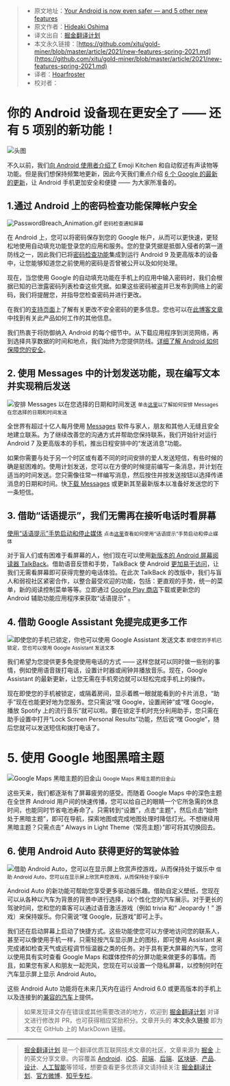 > * 原文地址：[Your Android is now even safer — and 5 other new features](https://blog.google/products/android/new-features-spring-2021/)
> * 原文作者：[Hideaki Oshima](https://blog.google/)
> * 译文出自：[掘金翻译计划](https://github.com/xitu/gold-miner)
> * 本文永久链接：[https://github.com/xitu/gold-miner/blob/master/article/2021/new-features-spring-2021.md](https://github.com/xitu/gold-miner/blob/master/article/2021/new-features-spring-2021.md)
> * 译者：[Hoarfroster](https://github.com/PassionPenguin)
> * 校对者：

# 你的 Android 设备现在更安全了 —— 还有 5 项别的新功能！

![头图](https://storage.googleapis.com/gweb-uniblog-publish-prod/images/Hero_Image_W3RuhIb.max-1000x1000.png)

不久以前，我们[向 Android 使用者介绍了](https://blog.google/products/android/new-features-winter-2020/) Emoji Kitchen 和自动叙述有声读物等功能。但是我们想保持频繁地更新，因此今天我们重点介绍 [6 个 Google 的最新的更新](https://android.com/google-features-on-android)，让 Android 手机更加安全和便捷 —— 为大家所准备的。

## 1.通过 Android 上的密码检查功能保障帐户安全

![PasswordBreach_Animation.gif](https://p1-juejin.byteimg.com/tos-cn-i-k3u1fbpfcp/3898e72b4b234265a9a94fb65ceec89e~tplv-k3u1fbpfcp-zoom-1.image)
<small>密码检查通知屏幕</small>

在 Android 上，您可以将密码保存到您的 Google 帐户，从而可以更快速，更轻松地使用自动填充功能登录您的应用和服务。您的登录凭据是抵御入侵者的第一道防线之一，因此我们已将[密码检查功能](https://blog.google/technology/safety-security/password-checkup/)集成到运行 Android 9 及更高版本的设备中，让您能够知道您之前使用的密码是否曾被公开以及如何处理。

现在，当您使用 Google 的自动填充功能在手机上的应用中输入密码时，我们会根据已知的已泄露密码列表检查这些凭据。如果这些密码被盗并已发布到网络上的密码，我们将提醒您，并指导您检查密码并进行更改。

在我们的[支持页面](https://support.google.com/accounts/answer/9457609?hl=en#zippy=%2Cview-data-breaches-we-check)上了解有关更改不安全密码的更多信息。您也可以在[此博客文章](https://security.googleblog.com/2021/02/new-password-checkup-feature-coming-to.html)中找到有关此产品如何工作的其他信息。

我们热衷于将防御纳入 Android 的每个细节中。从下载应用程序到浏览网络，再到选择共享数据的时间和地点，我们始终为您提供防线。[详细了解 Android 如何保障您的安全](https://www.android.com/safety/)。

## 2. 使用 Messages 中的计划发送功能，现在编写文本并实现稍后发送

![安排 Messages 以在您选择的日期和时间发送](https://p9-juejin.byteimg.com/tos-cn-i-k3u1fbpfcp/e7c6518daafb4a318cc9c8ec9d0f7841~tplv-k3u1fbpfcp-zoom-1.image)
<small>单击[这里](https://youtu.be/jxfrZV1kkhM)以了解如何安排 Messages 在您选择的日期和时间发送</small>

全世界有超过十亿人每月使用 [Messages](https://messages.google.com/) 软件与家人，朋友和其他人无缝且安全地建立联系。为了继续改善您的沟通方式并帮助您保持联系，我们开始针对运行 Android 7 及更高版本的手机，推出日程安排中的“发送消息”功能。

如果你需要与处于另一个时区或有着不同的时间安排的爱人发送短信，有些时候的确是挺困难的。使用计划发送，您可以在方便的时候提前编写一条消息，并计划在适当的时间发送。您只需像往常一样编写消息，然后按住并按发送按钮以选择传递消息的日期和时间。快[下载 Messages](https://play.google.com/store/apps/details?id=com.google.android.apps.messaging) 或更新其至最新版本以准备好发送您的下一条短信。

## 3. 借助“话语提示”，我们无需再在接听电话时看屏幕

[使用“话语提示”手势启动和停止媒体](https://p9-juejin.byteimg.com/tos-cn-i-k3u1fbpfcp/97ba274886684f3ebf1604a6fa5fded3~tplv-k3u1fbpfcp-zoom-1.image)
<small>点击[这里](https://www.youtube.com/watch?v=40hITd7mvXY&feature=youtu.be&ab_channel=Android)查看如何使用“话语提示”手势启动和停止媒体</small>

对于盲人们或有困难于看屏幕的人，他们现在可以使用[新版本的 Android 屏幕阅读器 TalkBack](https://blog.google/products/android/all-new-talkback/)。借助语音反馈和手势，TalkBack 使 Android [更加易于访问](https://www.youtube.com/watch?v=90daoPcJpBM&feature=emb_title)，让我们无需看屏幕即可获得完整的电话体验。在此次 TalkBack 的改版中，我们与盲人和弱视社区紧密合作，以整合最受欢迎的功能，包括：更直观的手势，统一的菜单，新的阅读控制菜单等等。立即通过 [Google Play 商店](https://play.google.com/store/apps/details?id=com.google.android.marvin.talkback)下载或更新您的 Android 辅助功能应用程序来获取“话语提示” 。

## 4. 借助 Google Assistant 免提完成更多工作

![即使您的手机已锁定，你也可以使用 Google Assistant 发送文本](https://p1-juejin.byteimg.com/tos-cn-i-k3u1fbpfcp/7f3376439327455e86da0fdcb4d390a7~tplv-k3u1fbpfcp-zoom-1.image)
<small>即使您的手机已锁定，您也可以使用 Google Assistant 发送文本</small>

我们希望为您提供更多免提使用电话的方式 —— 这样您就可以同时做一些别的事情，例如使用语音拨打电话，设置计时器或闹钟并播放音乐。现在，Google Assistant 的最新更新，让您无需在手机旁边就可以轻松完成手机上的操作。

现在即使您的手机被锁定，或隔着房间，显示着瞧一眼就能看到的卡片消息，“助手”现在也能更好地为您服务。您只需说“嘿 Google，设置闹钟”或“嘿 Google，播放 Spotify 上的流行音乐”就可以啦。要在锁定手机时充分利用助手，您只需在助手设置中打开“Lock Screen Personal Results”功能，然后说“嘿 Google”，随后您就可以发送短信和拨打电话了。

# 5. 使用 Google 地图黑暗主题

![Google Maps 黑暗主题的旧金山](https://p3-juejin.byteimg.com/tos-cn-i-k3u1fbpfcp/63add7b580f64fc38f7063dd14b1f9af~tplv-k3u1fbpfcp-zoom-1.image)
<small>Google Maps 黑暗主题的旧金山</small>

这些天来，我们都逐渐有了屏幕疲劳的感受。而随着 Google Maps 中的深色主题在全世界 Android 用户间的快速传播，您可以给自己的眼睛一个它所急需的休息时间，也能同时节省电池寿命了。只需转到“设置”，点击“主题”，然后点击“始终处于黑暗主题”，即可在导航，探索地图或完成地图处理时降低灯光。不想继续用黑暗主题？只需点击“ Always in Light Theme（常亮主题）”即可将其切换回去。

## 6. 使用 Android Auto 获得更好的驾驶体验

![借助 Android Auto，您可以在显示屏上欣赏声控游戏，从而保持处于娱乐中](https://p6-juejin.byteimg.com/tos-cn-i-k3u1fbpfcp/35ddb6dfc1994531b4852272ebe19d44~tplv-k3u1fbpfcp-zoom-1.image)
<small>借助 Android Auto，您可以在显示屏上欣赏声控游戏，从而保持处于娱乐中</small>

Android Auto 的新功能可帮助您享受更多驱动器乐趣。借助自定义壁纸，您现在可以从各种以汽车为背景的背景中进行选择，以个性化您的汽车展示。对于更长的驾驶时间，您和您的乘客可以通过语音激活游戏（例如 trivia 和“ Jeopardy！” 游戏）来保持娱乐。你只需说“嘿 Google，玩游戏”即可上手。

我们还在启动屏幕上启动了快捷方式。这些功能使您可以方便地访问您的联系人，甚至可以像使用手机一样，只需轻按汽车显示屏上的图标，即可使用 Assistant 来完成诸如检查天气或远程调节恒温器之类的任务。对于具有更大屏幕的汽车，您可以使用具有实时查看 Google Maps 和媒体控件的分屏功能来做更多的事情。而且，如果您有家人和朋友一起兜风，您现在可以设置一个隐私屏幕，以控制何时在汽车显示屏上显示 Android Auto。

这些 Android Auto 功能将在未来几天内在运行 Android 6.0 或更高版本的手机上以及连接到的[兼容的汽车](https://www.android.com/auto/compatibility/)上提供。

> 如果发现译文存在错误或其他需要改进的地方，欢迎到 [掘金翻译计划](https://github.com/xitu/gold-miner) 对译文进行修改并 PR，也可获得相应奖励积分。文章开头的 **本文永久链接** 即为本文在 GitHub 上的 MarkDown 链接。

---

> [掘金翻译计划](https://github.com/xitu/gold-miner) 是一个翻译优质互联网技术文章的社区，文章来源为 [掘金](https://juejin.im) 上的英文分享文章。内容覆盖 [Android](https://github.com/xitu/gold-miner#android)、[iOS](https://github.com/xitu/gold-miner#ios)、[前端](https://github.com/xitu/gold-miner#前端)、[后端](https://github.com/xitu/gold-miner#后端)、[区块链](https://github.com/xitu/gold-miner#区块链)、[产品](https://github.com/xitu/gold-miner#产品)、[设计](https://github.com/xitu/gold-miner#设计)、[人工智能](https://github.com/xitu/gold-miner#人工智能)等领域，想要查看更多优质译文请持续关注 [掘金翻译计划](https://github.com/xitu/gold-miner)、[官方微博](http://weibo.com/juejinfanyi)、[知乎专栏](https://zhuanlan.zhihu.com/juejinfanyi)。
